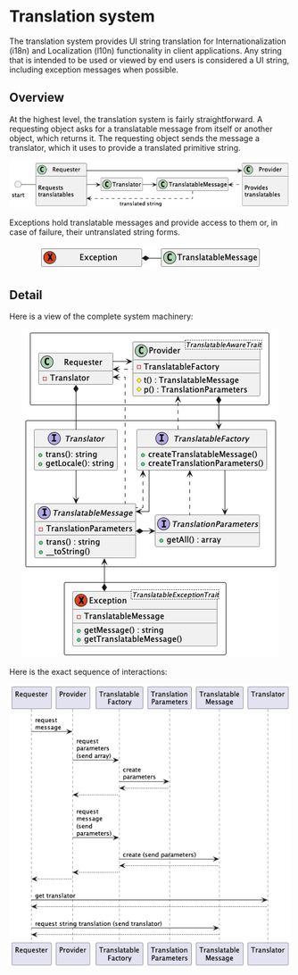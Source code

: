 # Translation system

The translation system provides UI string translation for Internationalization (i18n) and Localization (l10n) functionality in client applications. Any string that is intended to be used or viewed by end users is considered a UI string, including exception messages when possible.

## Overview

At the highest level, the translation system is fairly straightforward. A requesting object asks for a translatable message from itself or another object, which returns it. The requesting object sends the message a translator, which it uses to provide a translated primitive string.

<div align="center"><img src="overview.png" alt="Overview diagram" /></div>

Exceptions hold translatable messages and provide access to them or, in case of failure, their untranslated string forms.

<div align="center"><img src="exceptions.png" alt="Exceptions diagram" /></div>

## Detail

Here is a view of the complete system machinery:

<div align="center"><img src="detail.png" alt="Detail diagram" /></div>

Here is the exact sequence of interactions:

<div align="center"><img src="sequence.png" alt="Sequence diagram" /></div>
